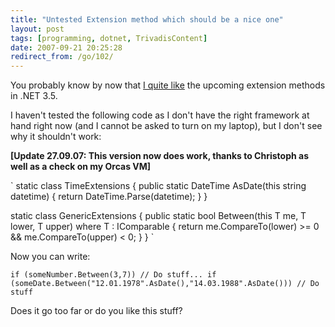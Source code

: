 ```yaml
---
title: "Untested Extension method which should be a nice one"
layout: post
tags: [programming, dotnet, TrivadisContent]
date: 2007-09-21 20:25:28
redirect_from: /go/102/
---
```


You probably know by now that [I quite like](http://realfiction.net/?q=node/110) the upcoming extension methods in .NET 3.5.

I haven't tested the following code as I don't have the right framework at hand right now (and I cannot be asked to turn on my laptop), but I don't see why it shouldn't work:

**[Update 27.09.07: This version now does work, thanks to Christoph as well as a check on my Orcas VM]**

`
  static class TimeExtensions
  {
    public static DateTime AsDate(this string datetime)
    {
      return DateTime.Parse(datetime);
    }
  }

  static class GenericExtensions
  {
    public static bool Between<T>(this T me, T lower, T upper) where T : IComparable<T>
    {
      return me.CompareTo(lower) >= 0 && me.CompareTo(upper) < 0;
    }
  }
`
</strike>

Now you can write:

`
if (someNumber.Between(3,7)) // Do stuff...
if (someDate.Between("12.01.1978".AsDate(),"14.03.1988".AsDate())) // Do stuff
`

Does it go too far or do you like this stuff?